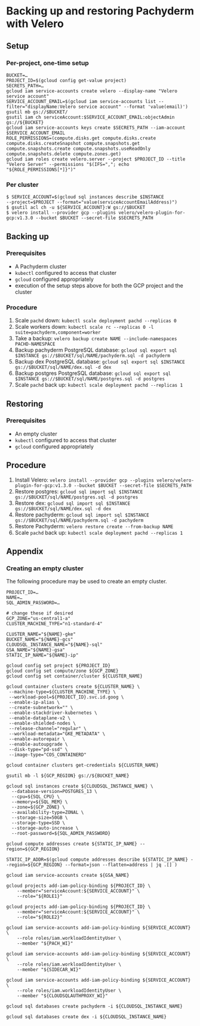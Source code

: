 # Backing up and restoring Pachyderm with Velero

## Setup

### Per-project, one-time setup

```shell
BUCKET=…
PROJECT_ID=$(gcloud config get-value project)
SECRETS_PATH=…
gcloud iam service-accounts create velero --display-name "Velero service account"
SERVICE_ACCOUNT_EMAIL=$(gcloud iam service-accounts list --filter="displayName:Velero service account" --format 'value(email)')
gsutil mb gs://$BUCKET/
gsutil iam ch serviceAccount:$SERVICE_ACCOUNT_EMAIL:objectAdmin gs://${BUCKET}
gcloud iam service-accounts keys create $SECRETS_PATH --iam-account $SERVICE_ACCOUNT_EMAIL
ROLE_PERMISSIONS=(compute.disks.get compute.disks.create compute.disks.createSnapshot compute.snapshots.get compute.snapshots.create compute.snapshots.useReadOnly compute.snapshots.delete compute.zones.get)
gcloud iam roles create velero.server --project $PROJECT_ID --title "Velero Server" --permissions "$(IFS=","; echo "${ROLE_PERMISSIONS[*]}")"
```

### Per cluster

```shell
$ SERVICE_ACCOUNT=$(gcloud sql instances describe $INSTANCE
--project=$PROJECT --format="value(serviceAccountEmailAddress)")
$ gsutil acl ch -u ${SERVICE_ACCOUNT}:W gs://$BUCKET
$ velero install --provider gcp --plugins velero/velero-plugin-for-gcp:v1.3.0 --bucket $BUCKET --secret-file $SECRETS_PATH
```

## Backing up

### Prerequisites

 - A Pachyderm cluster
 - `kubectl` configured to access that cluster
 - `gcloud` configured appropriately
 - execution of the setup steps above for both the GCP project and the
cluster

### Procedure

 1. Scale `pachd` down: `kubectl scale deployment pachd --replicas 0`
 2. Scale workers down: `kubectl scale rc --replicas 0 -l suite=pachyderm,component=worker`
 3. Take a backup: `velero backup create NAME --include-namespaces PACHD-NAMESPACE`
 4. Backup pachyderm PostgreSQL database: `gcloud sql export sql $INSTANCE gs://$BUCKET/sql/NAME/pachyderm.sql -d pachyderm`
 5. Backup dex PostgreSQL database: `gcloud sql export sql $INSTANCE gs://$BUCKET/sql/NAME/dex.sql -d dex`
 6. Backup postgres PostgreSQL database: `gcloud sql export sql $INSTANCE gs://$BUCKET/sql/NAME/postgres.sql -d postgres`
 7. Scale `pachd` back up: `kubectl scale deployment pachd --replicas 1`

## Restoring

### Prerequisites

 - An empty cluster
 - `kubectl` configured to access that cluster
 - `gcloud` configured appropriately

## Procedure

 1. Install Velero: `velero install --provider gcp --plugins velero/velero-plugin-for-gcp:v1.3.0 --bucket $BUCKET --secret-file $SECRETS_PATH`
 2. Restore postgres: `gcloud sql import sql $INSTANCE gs://$BUCKET/sql/NAME/postgres.sql -d postgres`
 3. Restore dex: `gcloud sql import sql $INSTANCE gs://$BUCKET/sql/NAME/dex.sql -d dex`
 4. Restore pachyderm: `gcloud sql import sql $INSTANCE gs://$BUCKET/sql/NAME/pachyderm.sql -d pachyderm`
 5. Restore Pachyderm: `velero restore create --from-backup NAME`
 6. Scale `pachd` back up: `kubectl scale deployment pachd --replicas 1`

## Appendix

### Creating an empty cluster

The following procedure may be used to create an empty cluster.

```shell
PROJECT_ID=…
NAME=…
SQL_ADMIN_PASSWORD=…

# change these if desired
GCP_ZONE="us-central1-a"
CLUSTER_MACHINE_TYPE="n1-standard-4"

CLUSTER_NAME="${NAME}-gke"
BUCKET_NAME="${NAME}-gcs"
CLOUDSQL_INSTANCE_NAME="${NAME}-sql"
GSA_NAME="${NAME}-gsa"
STATIC_IP_NAME="${NAME}-ip"

gcloud config set project ${PROJECT_ID}
gcloud config set compute/zone ${GCP_ZONE}
gcloud config set container/cluster ${CLUSTER_NAME}

gcloud container clusters create ${CLUSTER_NAME} \
 --machine-type=${CLUSTER_MACHINE_TYPE} \
 --workload-pool=${PROJECT_ID}.svc.id.goog \
 --enable-ip-alias \
 --create-subnetwork="" \
 --enable-stackdriver-kubernetes \
 --enable-dataplane-v2 \
 --enable-shielded-nodes \
 --release-channel="regular" \
 --workload-metadata="GKE_METADATA" \
 --enable-autorepair \
 --enable-autoupgrade \
 --disk-type="pd-ssd" \
 --image-type="COS_CONTAINERD"

gcloud container clusters get-credentials ${CLUSTER_NAME}

gsutil mb -l ${GCP_REGION} gs://${BUCKET_NAME}

gcloud sql instances create ${CLOUDSQL_INSTANCE_NAME} \
  --database-version=POSTGRES_13 \
  --cpu=${SQL_CPU} \
  --memory=${SQL_MEM} \
  --zone=${GCP_ZONE} \
  --availability-type=ZONAL \
  --storage-size=50GB \
  --storage-type=SSD \
  --storage-auto-increase \
  --root-password=${SQL_ADMIN_PASSWORD}

gcloud compute addresses create ${STATIC_IP_NAME} --region=${GCP_REGION}

STATIC_IP_ADDR=$(gcloud compute addresses describe ${STATIC_IP_NAME} --region=${GCP_REGION} --format=json --flatten=address | jq .[] )

gcloud iam service-accounts create ${GSA_NAME}

gcloud projects add-iam-policy-binding ${PROJECT_ID} \
    --member="serviceAccount:${SERVICE_ACCOUNT}" \
    --role="${ROLE1}"

gcloud projects add-iam-policy-binding ${PROJECT_ID} \
    --member="serviceAccount:${SERVICE_ACCOUNT}" \
    --role="${ROLE2}"

gcloud iam service-accounts add-iam-policy-binding ${SERVICE_ACCOUNT} \
    --role roles/iam.workloadIdentityUser \
    --member "${PACH_WI}"

gcloud iam service-accounts add-iam-policy-binding ${SERVICE_ACCOUNT} \
    --role roles/iam.workloadIdentityUser \
    --member "${SIDECAR_WI}"

gcloud iam service-accounts add-iam-policy-binding ${SERVICE_ACCOUNT} \
    --role roles/iam.workloadIdentityUser \
    --member "${CLOUDSQLAUTHPROXY_WI}"

gcloud sql databases create pachyderm -i ${CLOUDSQL_INSTANCE_NAME}

gcloud sql databases create dex -i ${CLOUDSQL_INSTANCE_NAME}
```
